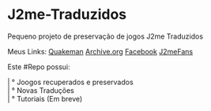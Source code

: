 # J2me-Traduzidos
Pequeno projeto de preservação de jogos J2me Traduzidos

Meus Links:
[Quakeman](https://www.quakeman.site)
[Archive.org](https://archive.org/details/j2mebr)
[Facebook](https://www.facebook.com/profile.php?id=61561667938901)
[J2meFans](https://discord.com/invite/dwqBTkeTzp)


Este #Repo possui: 

  |  ° Joogos recuperados e preservados  
  |  ° Novas Traduções  
  |  ° Tutoriais (Em breve)
